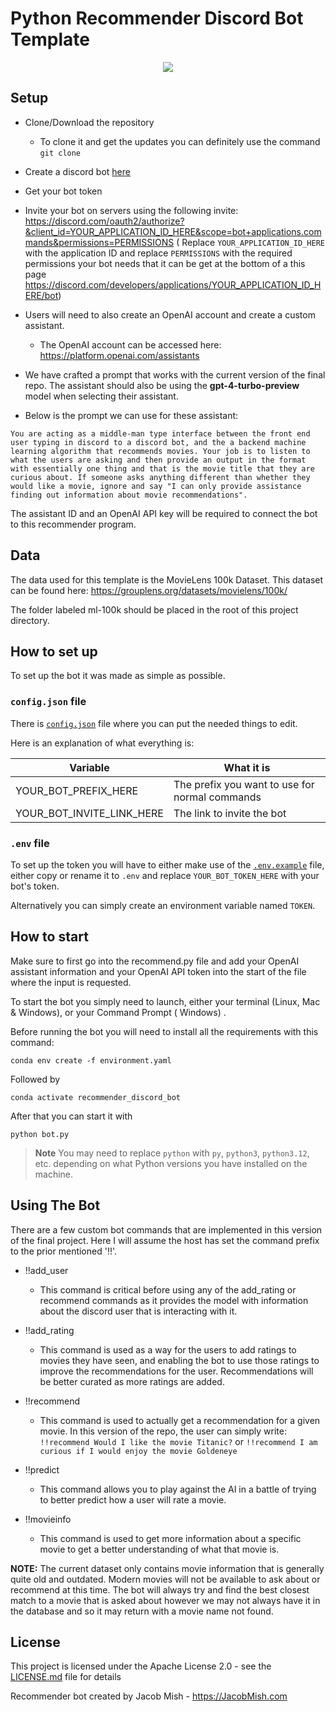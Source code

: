 # Python Recommender Discord Bot Template

<p align="center">
  <a href="https://github.com/kkrypt0nn/Python-Discord-Bot-Template/blob/main/LICENSE.md"><img src="https://img.shields.io/github/license/kkrypt0nn/Python-Discord-Bot-Template"></a>
</p>


## Setup


- Clone/Download the repository
  - To clone it and get the updates you can definitely use the command
    `git clone`
- Create a discord bot [here](https://discord.com/developers/applications)
- Get your bot token
- Invite your bot on servers using the following invite:
  https://discord.com/oauth2/authorize?&client_id=YOUR_APPLICATION_ID_HERE&scope=bot+applications.commands&permissions=PERMISSIONS (
  Replace `YOUR_APPLICATION_ID_HERE` with the application ID and replace `PERMISSIONS` with the required permissions
  your bot needs that it can be get at the bottom of a this
  page https://discord.com/developers/applications/YOUR_APPLICATION_ID_HERE/bot)


- Users will need to also create an OpenAI account and create a custom assistant.
  - The OpenAI account can be accessed here:
  https://platform.openai.com/assistants
- We have crafted a prompt that works with the current version of the final repo. The assistant should also be using the **gpt-4-turbo-preview** model when selecting their assistant.
- Below is the prompt we can use for these assistant:

`You are acting as a middle-man type interface between the front end user typing in discord to a discord bot, and the a backend machine learning algorithm that recommends movies. Your job is to listen to what the users are asking and then provide an output in the format with essentially one thing and that is the movie title that they are curious about. If someone asks anything different than whether they would like a movie, ignore and say "I can only provide assistance finding out information about movie recommendations". `

The assistant ID and an OpenAI API key will be required to connect the bot to this recommender program.

## Data

The data used for this template is the MovieLens 100k Dataset. This dataset can be found 
here: https://grouplens.org/datasets/movielens/100k/

The folder labeled ml-100k should be placed in the root of this project directory.

## How to set up

To set up the bot it was made as simple as possible.

### `config.json` file

There is [`config.json`](config.json) file where you can put the
needed things to edit.

Here is an explanation of what everything is:

| Variable                  | What it is                                     |
| ------------------------- | ---------------------------------------------- |
| YOUR_BOT_PREFIX_HERE      | The prefix you want to use for normal commands |
| YOUR_BOT_INVITE_LINK_HERE | The link to invite the bot                     |

### `.env` file

To set up the token you will have to either make use of the [`.env.example`](.env.example) file, either copy or rename it to `.env` and replace `YOUR_BOT_TOKEN_HERE` with your bot's token.

Alternatively you can simply create an environment variable named `TOKEN`.

## How to start

Make sure to first go into the recommend.py file and add your OpenAI assistant information and your OpenAI API token into the start of the file where the input is requested.

To start the bot you simply need to launch, either your terminal (Linux, Mac & Windows), or your Command Prompt (
Windows)
.

Before running the bot you will need to install all the requirements with this command:

```
conda env create -f environment.yaml
```
Followed by
```
conda activate recommender_discord_bot
```

After that you can start it with

```
python bot.py
```

> **Note** You may need to replace `python` with `py`, `python3`, `python3.12`, etc. depending on what Python versions you have installed on the machine.

## Using The Bot

There are a few custom bot commands that are implemented in this version of the final project. Here I will assume the host has set the command prefix to the prior mentioned '!!'.

- !!add_user
  
  - This command is critical before using any of the add_rating or recommend commands as it provides the model with information about the discord user that is interacting with it.

- !!add_rating
  - This command is used as a way for the users to add ratings to movies they have seen, and enabling the bot to use those ratings to improve the recommendations for the user. Recommendations will be better curated as more ratings are added.

- !!recommend
  - This command is used to actually get a recommendation for a given movie. In this version of the repo, the user can simply write:
  `!!recommend Would I like the movie Titanic?`
  or
  `!!recommend I am curious if I would enjoy the movie Goldeneye`

- !!predict
  - This command allows you to play against the AI in a battle of trying to better predict how a user will rate a movie.

- !!movieinfo
  -  This command is used to get more information about a specific movie to get a better understanding of what that movie is.

**NOTE:** The current dataset only contains movie information that is generally quite old and outdated. Modern movies will not be available to ask about or recommend at this time. The bot will always try and find the best closest match to a movie that is asked about however we may not always have it in the database and so it may return with a movie name not found. 

## License

This project is licensed under the Apache License 2.0 - see the [LICENSE.md](LICENSE.md) file for details

Recommender bot created by Jacob Mish - https://JacobMish.com